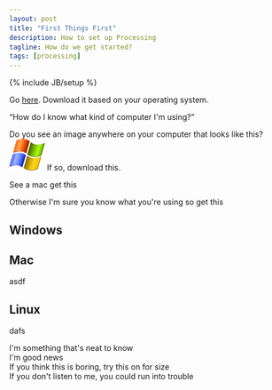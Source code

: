 ```yaml
---
layout: post
title: "First Things First"
description: How to set up Processing
tagline: How do we get started?
tags: [processing]
---
```


{% include JB/setup %}

Go [here](https://processing.org/download/?processing).  Download it based on your operating system.


<aside class="but-wait">
    <q>How do I know what kind of computer I'm using?</q>
    <p>Do you see an image anywhere on your computer that looks like this?<img src="/assets/image/windows-xp.png" width="64" height="57"/>  If so, download this.</p>
    <p>See a mac get this</p>
    <p>Otherwise I'm sure you know what you're using so get this</p>
</aside>

## Windows


## Mac
asdf

## Linux
dafs

<aside class="info">
I'm something that's neat to know
</aside>

<aside class="good-news">
I'm good news
</aside>

<aside class="challenge">
If you think this is boring, try this on for size
</aside>

<aside class="warning">
If you don't listen to me, you could run into trouble
</aside>
